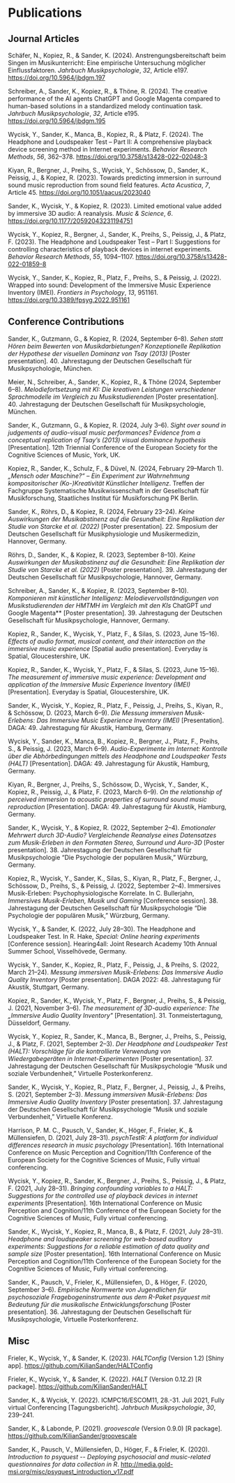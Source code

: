 # Publications


## Journal Articles

Schäfer, N., Kopiez, R., & Sander, K. (2024). Anstrengungsbereitschaft
beim Singen im Musikunterricht: Eine empirische Untersuchung möglicher
Einflussfaktoren. *Jahrbuch Musikpsychologie*, *32*, Article e197.
<https://doi.org/10.5964/jbdgm.197>

Schreiber, A., Sander, K., Kopiez, R., & Thöne, R. (2024). The creative
performance of the AI agents ChatGPT and Google Magenta compared to
human-based solutions in a standardized melody continuation task.
*Jahrbuch Musikpsychologie*, *32*, Article e195.
<https://doi.org/10.5964/jbdgm.195>

Wycisk, Y., Sander, K., Manca, B., Kopiez, R., & Platz, F. (2024). The
Headphone and Loudspeaker Test – Part II: A comprehensive playback
device screening method in Internet experiments. *Behavior Research
Methods*, *56*, 362–378. <https://doi.org/10.3758/s13428-022-02048-3>

Kiyan, R., Bergner, J., Preihs, S., Wycisk, Y., Schössow, D., Sander,
K., Peissig, J., & Kopiez, R. (2023). Towards predicting immersion in
surround sound music reproduction from sound field features. *Acta
Acustica*, *7*, Article 45. <https://doi.org/10.1051/aacus/2023040>

Sander, K., Wycisk, Y., & Kopiez, R. (2023). Limited emotional value
added by immersive 3D audio: A reanalysis. *Music & Science*, *6*.
<https://doi.org/10.1177/20592043231194751>

Wycisk, Y., Kopiez, R., Bergner, J., Sander, K., Preihs, S., Peissig,
J., & Platz, F. (2023). The Headphone and Loudspeaker Test – Part I:
Suggestions for controlling characteristics of playback devices in
internet experiments. *Behavior Research Methods*, *55*, 1094–1107.
<https://doi.org/10.3758/s13428-022-01859-8>

Wycisk, Y., Sander, K., Kopiez, R., Platz, F., Preihs, S., & Peissig, J.
(2022). Wrapped into sound: Development of the Immersive Music
Experience Inventory (IMEI). *Frontiers in Psychology*, *13*, 951161.
<https://doi.org/10.3389/fpsyg.2022.951161>

## Conference Contributions

Sander, K., Gutzmann, G., & Kopiez, R. (2024, September 6–8). *Sehen
statt Hören beim Bewerten von Musikdarbietungen? Konzeptionelle
Replikation der Hypothese der visuellen Dominanz von Tsay (2013)*
\[Poster presentation\]. 40. Jahrestagung der Deutschen Gesellschaft für
Musikpsychologie, München.

Meier, N., Schreiber, A., Sander, K., Kopiez, R., & Thöne (2024,
September 6–8). *Melodiefortsetzung mit KI: Die kreativen Leistungen
verschiedener Sprachmodelle im Vergleich zu Musikstudierenden* \[Poster
presentation\]. 40. Jahrestagung der Deutschen Gesellschaft für
Musikpsychologie, München.

Sander, K., Gutzmann, G., & Kopiez, R. (2024, July 3–6). *Sight over
sound in judgements of audio-visual music performances? Evidence from a
conceptual replication of Tsay’s (2013) visual dominance hypothesis*
\[Presentation\]. 12th Triennial Conference of the European Society for
the Cognitive Sciences of Music, York, UK.

Kopiez, R., Sander, K., Schulz, F., & Düvel, N. (2024, February 29–March
1). *„Mensch oder Maschine?“ – Ein Experiment zur Wahrnehmung
kompositorischer (Ko-)Kreativität Künstlicher Intelligenz*. Treffen der
Fachgruppe Systematische Musikwissenschaft in der Gesellschaft für
Musikforschung, Staatliches Institut für Musikforschung PK Berlin.

Sander, K., Röhrs, D., & Kopiez, R. (2024, February 23–24). *Keine
Auswirkungen der Musikabstinenz auf die Gesundheit: Eine Replikation der
Studie von Starcke et al. (2022)* \[Poster presentation\]. 22. Smposium
der Deutschen Gesellschaft für Musikphysiologie und Musikermedizin,
Hannover, Germany.

Röhrs, D., Sander, K., & Kopiez, R. (2023, September 8–10). *Keine
Auswirkungen der Musikabstinenz auf die Gesundheit: Eine Replikation der
Studie von Starcke et al. (2022)* \[Poster presentation\]. 39.
Jahrestagung der Deutschen Gesellschaft für Musikpsychologie, Hannover,
Germany.

Schreiber, A., Sander, K., & Kopiez, R. (2023, September 8–10).
*Komponieren mit künstlicher Intelligenz: Melodievervollständigungen von
Musikstudierenden der HMTMH im Vergleich mit den KIs* ChatGPT *und*
Google Magenta** \[Poster presentation\]. 39. Jahrestagung der Deutschen
Gesellschaft für Musikpsychologie, Hannover, Germany.

Kopiez, R., Sander, K., Wycisk, Y., Platz, F., & Silas, S. (2023, June
15–16). *Effects of audio format, musical content, and their interaction
on the immersive music experience* \[Spatial audio presentation\].
Everyday is Spatial, Gloucestershire, UK.

Kopiez, R., Sander, K., Wycisk, Y., Platz, F., & Silas, S. (2023, June
15–16). *The measurement of immersive music experience: Development and
application of the Immersive Music Experience Inventory (IMEI)*
\[Presentation\]. Everyday is Spatial, Gloucestershire, UK.

Sander, K., Wycisk, Y., Kopiez, R., Platz, F., Peissig, J., Preihs, S.,
Kiyan, R., & Schössow, D. (2023, March 6–9). *Die Messung immersiven
Musik-Erlebens: Das Immersive Music Experience Inventory (IMEI)*
\[Presentation\]. DAGA: 49. Jahrestagung für Akustik, Hamburg, Germany.

Wycisk, Y., Sander, K., Manca, B., Kopiez, R., Bergner, J., Platz, F.,
Preihs, S., & Peissig, J. (2023, March 6–9). *Audio-Experimente im
Internet: Kontrolle über die Abhörbedingungen mittels des Headphone and
Loudspeaker Tests (HALT)* \[Presentation\]. DAGA: 49. Jahrestagung für
Akustik, Hamburg, Germany.

Kiyan, R., Bergner, J., Preihs, S., Schössow, D., Wycisk, Y., Sander,
K., Kopiez, R., Peissig, J., & Platz, F. (2023, March 6–9). *On the
relationship of perceived immersion to acoustic properties of surround
sound music reproduction* \[Presentation\]. DAGA: 49. Jahrestagung für
Akustik, Hamburg, Germany.

Sander, K., Wycisk, Y., & Kopiez, R. (2022, September 2–4). *Emotionaler
Mehrwert durch 3D-Audio? Vergleichende Reanalyse eines Datensatzes zum
Musik-Erleben in den Formaten Stereo, Surround und Auro-3D* \[Poster
presentation\]. 38. Jahrestagung der Deutschen Gesellschaft für
Musikpsychologie “Die Psychologie der populären Musik,” Würzburg,
Germany.

Kopiez, R., Wycisk, Y., Sander, K., Silas, S., Kiyan, R., Platz, F.,
Bergner, J., Schössow, D., Preihs, S., & Peissig, J. (2022, September
2–4). Immersives Musik-Erleben: Psychophysiologische Korrelate. In C.
Bullerjahn, *Immersives Musik-Erleben, Musik und Gaming* \[Conference
session\]. 38. Jahrestagung der Deutschen Gesellschaft für
Musikpsychologie “Die Psychologie der populären Musik,” Würzburg,
Germany.

Wycisk, Y., & Sander, K. (2022, July 28–30). The Headphone and
Loudspeaker Test. In R. Hake, *Special: Online hearing experiments*
\[Conference session\]. Hearing4all: Joint Research Academy 10th Annual
Summer School, Visselhövede, Germany.

Wycisk, Y., Sander, K., Kopiez, R., Platz, F., Peissig, J., & Preihs, S.
(2022, March 21–24). *Messung immersiven Musik-Erlebens: Das Immersive
Audio Quality Inventory* \[Poster presentation\]. DAGA 2022: 48.
Jahrestagung für Akustik, Stuttgart, Germany.

Kopiez, R., Sander, K., Wycisk, Y., Platz, F., Bergner, J., Preihs, S.,
& Peissig, J. (2021, November 3–6). *The measurement of 3D-audio
experience: The „Immersive Audio Quality Inventory"* \[Presentation\].
31. Tonmeistertagung, Düsseldorf, Germany.

Wycisk, Y., Kopiez, R., Sander, K., Manca, B., Bergner, J., Preihs, S.,
Peissig, J., & Platz, F. (2021, September 2–3). *Der Headphone and
Loudspeaker Test (HALT): Vorschläge für die kontrollierte Verwendung von
Wiedergabegeräten in Internet-Experimenten* \[Poster presentation\]. 37.
Jahrestagung der Deutschen Gesellschaft für Musikpsychologie “Musik und
soziale Verbundenheit,” Virtuelle Posterkonferenz.

Sander, K., Wycisk, Y., Kopiez, R., Platz, F., Bergner, J., Peissig, J.,
& Preihs, S. (2021, September 2–3). *Messung immersiven Musik-Erlebens:
Das Immersive Audio Quality Inventory* \[Poster presentation\]. 37.
Jahrestagung der Deutschen Gesellschaft für Musikpsychologie “Musik und
soziale Verbundenheit,” Virtuelle Konferenz.

Harrison, P. M. C., Pausch, V., Sander, K., Höger, F., Frieler, K., &
Müllensiefen, D. (2021, July 28–31). *psychTestR: A platform for
individual differences research in music psychology* \[Presentation\].
16th International Conference on Music Perception and Cognition/11th
Conference of the European Society for the Cognitive Sciences of Music,
Fully virtual conferencing.

Wycisk, Y., Kopiez, R., Sander, K., Bergner, J., Preihs, S., Peissig,
J., & Platz, F. (2021, July 28–31). *Bringing confounding variables to a
HALT: Suggestions for the controlled use of playback devices in internet
experiments* \[Presentation\]. 16th International Conference on Music
Perception and Cognition/11th Conference of the European Society for the
Cognitive Sciences of Music, Fully virtual conferencing.

Sander, K., Wycisk, Y., Kopiez, R., Manca, B., & Platz, F. (2021, July
28–31). *Headphone and loudspeaker screening for web-based auditory
experiments: Suggestions for a reliable estimation of data quality and
sample size* \[Poster presentation\]. 16th International Conference on
Music Perception and Cognition/11th Conference of the European Society
for the Cognitive Sciences of Music, Fully virtual conferencing.

Sander, K., Pausch, V., Frieler, K., Müllensiefen, D., & Höger, F.
(2020, September 3–6). *Empirische Normwerte von Jugendlichen für
psychosoziale Fragebogeninstrumente aus dem R-Paket psyquest mit
Bedeutung für die musikalische Entwicklungsforschung* \[Poster
presentation\]. 36. Jahrestagung der Deutschen Gesellschaft für
Musikpsychologie, Virtuelle Posterkonferenz.

## Misc

Frieler, K., Wycisk, Y., & Sander, K. (2023). *HALTConfig* (Version 1.2)
\[Shiny app\]. <https://github.com/KilianSander/HALTConfig>

Frieler, K., Wycisk, Y., & Sander, K. (2022). *HALT* (Version 0.12.2)
\[R package\]. <https://github.com/KilianSander/HALT>

Sander, K., & Wycisk, Y. (2022). ICMPC16/ESCOM11, 28.-31. Juli 2021,
Fully virtual Conferencing \[Tagungsbericht\]. *Jahrbuch
Musikpsychologie*, *30*, 239–241.

Sander, K., & Labonde, P. (2021). *groovescale* (Version 0.9.0) \[R
package\]. <https://github.com/KilianSander/groovescale>

Sander, K., Pausch, V., Müllensiefen, D., Höger, F., & Frieler, K.
(2020). *Introduction to psyquest -- Deploying psychosocial and
music-related questionnaires for data collection in R*.
<http://media.gold-msi.org/misc/psyquest_introduction_v17.pdf>
